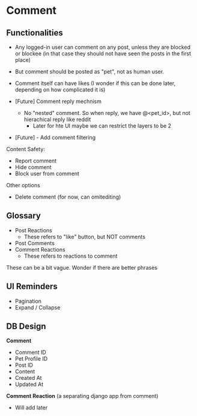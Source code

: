 # Comment

## Functionalities

- Any logged-in user can comment on any post, unless they are blocked or blockee (in that case they should not have seen the posts in the first place)
- But comment should be posted as "pet", not as human user.
- Comment itself can have likes (I wonder if this can be done later, depending on how complicated it is)
- [Future] Comment reply mechnism
  - No "nested" comment. So when reply, we have @<pet_id>, but not hierachical reply like reddit
    - Later for hte UI maybe we can restrict the layers to be 2

- [Future] - Add comment filtering

Content Safety: 
- Report comment
- Hide comment
- Block user from comment

Other options

- Delete comment (for now, can omitediting)

## Glossary

- Post Reactions
  - These refers to "like" button, but NOT comments
- Post Comments
- Comment Reactions
  - These refers to reactions to comment

These can be a bit vague. Wonder if there are better phrases


## UI Reminders

- Pagination
- Expand / Collapse


## DB Design


**Comment**

- Comment ID
- Pet Profile ID 
- Post ID
- Content
- Created At
- Updated At

**Comment Reaction** (a separating django app from comment)
- Will add later
